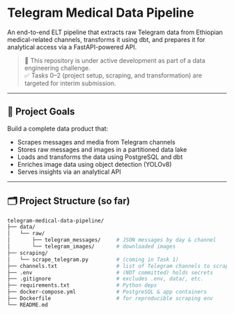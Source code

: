# Telegram Medical Data Pipeline

An end-to-end ELT pipeline that extracts raw Telegram data from Ethiopian medical-related channels, transforms it using dbt, and prepares it for analytical access via a FastAPI-powered API.

> 🚧 This repository is under active development as part of a data engineering challenge.  
> ✅ Tasks 0–2 (project setup, scraping, and transformation) are targeted for interim submission.

---

## 📌 Project Goals

Build a complete data product that:
- Scrapes messages and media from Telegram channels
- Stores raw messages and images in a partitioned data lake
- Loads and transforms the data using PostgreSQL and dbt
- Enriches image data using object detection (YOLOv8)
- Serves insights via an analytical API

---

## 🗂️ Project Structure (so far)

```bash
telegram-medical-data-pipeline/
├── data/
│   └── raw/
│       ├── telegram_messages/     # JSON messages by day & channel
│       └── telegram_images/       # downloaded images
├── scraping/
│   └── scrape_telegram.py         # (coming in Task 1)
├── channels.txt                   # list of Telegram channels to scrape
├── .env                           # (NOT committed) holds secrets
├── .gitignore                     # excludes .env, data/, etc.
├── requirements.txt               # Python deps
├── docker-compose.yml             # PostgreSQL & app containers
├── Dockerfile                     # for reproducible scraping env
└── README.md

